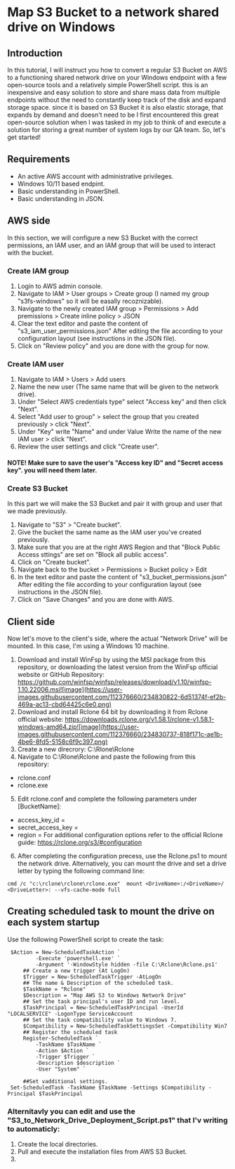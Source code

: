 # Map S3 Bucket to a network shared drive on Windows
## Introduction
In this tutorial, I will instruct you how to convert a regular S3 Bucket on AWS to a functioning shared network drive on your Windows endpoint with a few open-source tools and a relatively simple PowerShell script. this is an inexpensive and easy solution to store and share mass data from multiple endpoints without the need to constantly keep track of the disk and expand storage space. since it is based on S3 Bucket it is also elastic storage, that expands by demand and doesn't need to be 
I first encountered this great open-source solution when I was tasked in my job to think of and execute a solution for storing a great number of system logs by our QA team. So, let's get started!


## Requirements
- An active AWS account with administrative privileges.
- Windows 10/11 based endpint.
- Basic understanding in PowerShell.
- Basic understanding in JSON.


## AWS side
In this section, we will configure a new S3 Bucket with the correct permissions, an IAM user, and an IAM group that will be used to interact with the bucket. 

### Create IAM group
1. Login to AWS admin console.
3. Navigate to IAM > User groups > Create group (I named my group "s3fs-windows" so it will be easally recoznizable).
4. Navigate to the newly created IAM group > Permissions > Add premissions > Create inline policy > JSON
5. Clear the text editor and paste the content of "s3_iam_user_permissions.json" After editing the file according to your configuration layout (see instructions in the JSON file).
6. Click on "Review policy" and you are done with the group for now. 

### Create IAM user
1. Navigate to IAM > Users > Add users 
2. Name the new user (The same name that will be given to the network drive).
3. Under "Select AWS credentials type" select "Access key" and then click "Next".
4. Select "Add user to group" > select the group that you created previously > click "Next".
5. Under "Key" write "Name" and under Value Write the name of the new IAM user > click "Next".
6. Review the user settings and click "Create user".
  
  #### NOTE! Make sure to save the user's "Access key ID" and "Secret access key". you will need them later.


### Create S3 Bucket
In this part we will make the S3 Bucket and pair it with group and user that we made previously.

1. Navigate to "S3" > "Create bucket".
2. Give the bucket the same name as the IAM user you've created previously.
3. Make sure that you are at the right AWS Region and that "Block Public Access sttings" are set on "Block all public access".
4. Click on "Create bucket".
5. Navigate back to the bucket > Permissions > Bucket policy > Edit
6. In the text editor and paste the content of "s3_bucket_permissions.json" After editing the file according to your configuration layout (see instructions in the JSON file). 
7. Click on "Save Changes" and you are done with AWS.


## Client side
Now let's move to the client's side, where the actual "Network Drive" will be mounted. In this case, I'm using a Windows 10 machine.

1. Download and install WinFsp by using the MSI package from this repository, or downloading the latest version from the WinFsp official website or GitHub Repository: https://github.com/winfsp/winfsp/releases/download/v1.10/winfsp-1.10.22006.msi![image](https://user-images.githubusercontent.com/112376660/234830822-6d51374f-ef2b-469a-ac13-cbd64425c6e0.png)
2. Download and install Rclone 64 bit by downloading it from Rclone official website: https://downloads.rclone.org/v1.58.1/rclone-v1.58.1-windows-amd64.zip![image](https://user-images.githubusercontent.com/112376660/234830737-818f171c-ae1b-4be6-8fd5-5158c6f9c397.png)
3. Create a new direcrory: C:\Rlone\Rclone
4. Navigate to C:\Rlone\Rclone and paste the following from this repository:
  - rclone.conf
  - rclone.exe
5. Edit rclone.conf and complete the following parameters under [BucketName]:
  - access_key_id = 
  - secret_access_key = 
  - region = 
  For additional configuration options refer to the official Rclone guide: 	https://rclone.org/s3/#configuration
 6. After completing the configuration precess, use the Rclone.ps1 to mount the network drive.
  Alternatively, you can mount the drive and set a drive letter by typing the following command line:
  ```nh
  cmd /c "c:\rclone\rclone\rclone.exe"  mount <DriveName>:/<DriveName>/ <DriveLetter>: --vfs-cache-mode full 
  ```
 ## Creating scheduled task to mount the drive on each system startup
   Use the following PowerShell script to create the task:
   ```nh
   	$Action = New-ScheduledTaskAction `
	        -Execute 'powershell.exe' `
	        -Argument '-WindowStyle hidden -file C:\Rclone\Rclone.ps1'
	    ## Create a new trigger (At LogOn)
	    $Trigger = New-ScheduledTaskTrigger -AtLogOn
	    ## The name & Description of the scheduled task.
	    $TaskName = "Rclone"
	    $Description = "Map AWS S3 to Windows Network Drive"
	    ## Set the task principal's user ID and run level.
	    $TaskPrincipal = New-ScheduledTaskPrincipal -UserId "LOCALSERVICE" -LogonType ServiceAccount
	    ## Set the task compatibility value to Windows 7.
	    $Compatibility = New-ScheduledTaskSettingsSet -Compatibility Win7
	    ## Register the scheduled task
	    Register-ScheduledTask `
	        -TaskName $TaskName `
	        -Action $Action `
	        -Trigger $Trigger `
	        -Description $description `
	        -User "System" `
	    
	    ##Set vadditional settings.
    Set-ScheduledTask -TaskName $TaskName -Settings $Compatibility -Principal $TaskPrincipal

   ```

### Alternitavly you can edit and use the "S3_to_Network_Drive_Deployment_Script.ps1" that I'v writing to automaticly:
1. Create the local directories.
2. Pull and execute the installation files from AWS S3 Bucket.
3. 










